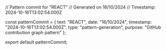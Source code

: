 // Pattern commit for "REACT"
// Generated on 16/10/2024
// Timestamp: 2024-10-16T13:02:54.000Z

const patternCommit = {
  text: "REACT",
  date: "16/10/2024",
  timestamp: "2024-10-16T13:02:54.000Z",
  type: "pattern-generation",
  purpose: "GitHub contribution graph pattern"
};

export default patternCommit;
